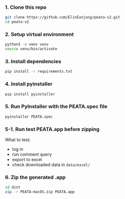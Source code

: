 ### 1. Clone this repo
```bash
git clone https://github.com/ElinEunjung/peata-v2.git
cd peata-v2
```

### 2. Setup virtual environment
```bash
python3 -m venv venv
source venv/bin/activate
```

### 3. Install dependencies
```bash
pip install -r requirements.txt
```

### 4. Install pyinstaller
```bash
pip install pyinstaller
```

### 5. Run PyInstaller with the PEATA.spec file
```bash
pyinstaller PEATA.spec
```

### 5-1. Run test PEATA.app before zipping
What to test: 
- log in
- run comment query
- export to excel
- check downloaded data in `data/excel/`

### 6. Zip the generated .app
```bash
cd dist
zip -r PEATA-macOS.zip PEATA.app
```

